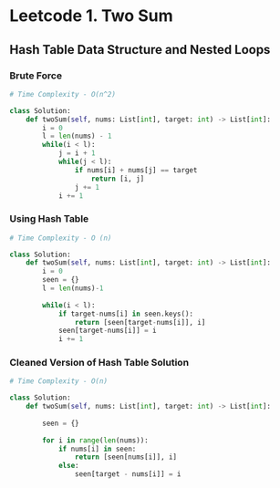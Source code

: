 # Leetcode 1. Two Sum
## Hash Table Data Structure and Nested Loops 

### Brute Force
```py
# Time Complexity - O(n^2)

class Solution:
    def twoSum(self, nums: List[int], target: int) -> List[int]:
        i = 0
        l = len(nums) - 1
        while(i < l):
            j = i + 1
            while(j < l):
                if nums[i] + nums[j] == target
                    return [i, j]
                j += 1
            i += 1   
```
### Using Hash Table
```py
# Time Complexity - O (n)

class Solution:
    def twoSum(self, nums: List[int], target: int) -> List[int]:
        i = 0
        seen = {}
        l = len(nums)-1
        
        while(i < l):
            if target-nums[i] in seen.keys():
                return [seen[target-nums[i]], i]
            seen[target-nums[i]] = i
            i += 1    
```
### Cleaned Version of Hash Table Solution
```py
# Time Complexity - O(n)

class Solution:
    def twoSum(self, nums: List[int], target: int) -> List[int]:
        
        seen = {}
        
        for i in range(len(nums)):
            if nums[i] in seen:
                return [seen[nums[i]], i]
            else:
                seen[target - nums[i]] = i 
```